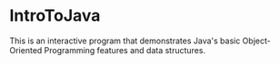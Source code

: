 # IntroToJava
This is an interactive program that demonstrates Java's basic Object-Oriented Programming features and data structures.
